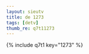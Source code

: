 ```yaml
--- 
layout: sieutv
title: de 1273
tags: [detv]
thumb_re: q7t11273
---
```

{% include q7t1 key="1273" %} 
